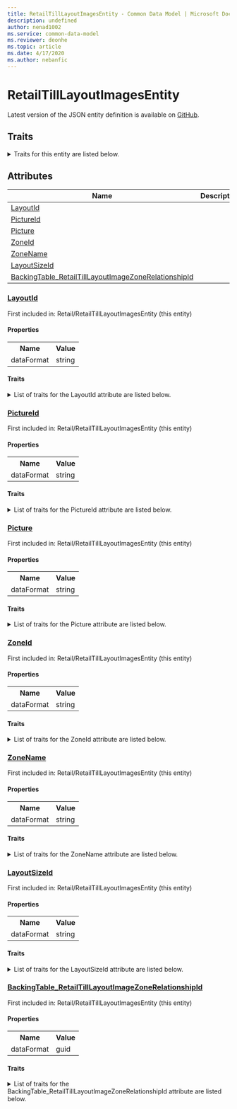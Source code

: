 ```yaml
---
title: RetailTillLayoutImagesEntity - Common Data Model | Microsoft Docs
description: undefined
author: nenad1002
ms.service: common-data-model
ms.reviewer: deonhe
ms.topic: article
ms.date: 4/17/2020
ms.author: nebanfic
---
```


# RetailTillLayoutImagesEntity

  
 Latest version of the JSON entity definition is available on <a href="https://github.com/Microsoft/CDM/tree/master/schemaDocuments/core/erp/Entities/Commerce/Retail/RetailTillLayoutImagesEntity.cdm.json" target="_blank">GitHub</a>.  

## Traits

<details>
<summary>Traits for this entity are listed below.  
</summary>

**is.CDM.entityVersion**  
  <table><tr><th>Parameter</th><th>Value</th><th>Data type</th><th>Explanation</th></tr><tr><td>versionNumber</td><td>"1.0.0"</td><td>string</td><td>semantic version number of the entity</td></tr></table>

**is.application.releaseVersion**  
  <table><tr><th>Parameter</th><th>Value</th><th>Data type</th><th>Explanation</th></tr><tr><td>releaseVersion</td><td>"10.0.13.0"</td><td>string</td><td>semantic version number of the application introducing this entity</td></tr></table>

</details>

## Attributes

|Name|Description|First Included in Instance|
|---|---|---|
|[LayoutId](#LayoutId)||<a href="RetailTillLayoutImagesEntity.md" target="_blank">Retail/RetailTillLayoutImagesEntity</a>|
|[PictureId](#PictureId)||<a href="RetailTillLayoutImagesEntity.md" target="_blank">Retail/RetailTillLayoutImagesEntity</a>|
|[Picture](#Picture)||<a href="RetailTillLayoutImagesEntity.md" target="_blank">Retail/RetailTillLayoutImagesEntity</a>|
|[ZoneId](#ZoneId)||<a href="RetailTillLayoutImagesEntity.md" target="_blank">Retail/RetailTillLayoutImagesEntity</a>|
|[ZoneName](#ZoneName)||<a href="RetailTillLayoutImagesEntity.md" target="_blank">Retail/RetailTillLayoutImagesEntity</a>|
|[LayoutSizeId](#LayoutSizeId)||<a href="RetailTillLayoutImagesEntity.md" target="_blank">Retail/RetailTillLayoutImagesEntity</a>|
|[BackingTable_RetailTillLayoutImageZoneRelationshipId](#BackingTable_RetailTillLayoutImageZoneRelationshipId)||<a href="RetailTillLayoutImagesEntity.md" target="_blank">Retail/RetailTillLayoutImagesEntity</a>|

### <a href=#LayoutId name="LayoutId">LayoutId</a>

First included in: Retail/RetailTillLayoutImagesEntity (this entity)  

#### Properties

<table><tr><th>Name</th><th>Value</th></tr><tr><td>dataFormat</td><td>string</td></tr></table>

#### Traits

<details>
<summary>List of traits for the LayoutId attribute are listed below.</summary>

**is.dataFormat.character**  
**is.dataFormat.big**  
**is.dataFormat.array**  
**is.dataFormat.character**  
**is.dataFormat.array**  
</details>

### <a href=#PictureId name="PictureId">PictureId</a>

First included in: Retail/RetailTillLayoutImagesEntity (this entity)  

#### Properties

<table><tr><th>Name</th><th>Value</th></tr><tr><td>dataFormat</td><td>string</td></tr></table>

#### Traits

<details>
<summary>List of traits for the PictureId attribute are listed below.</summary>

**is.dataFormat.character**  
**is.dataFormat.big**  
**is.dataFormat.array**  
**is.dataFormat.character**  
**is.dataFormat.array**  
</details>

### <a href=#Picture name="Picture">Picture</a>

First included in: Retail/RetailTillLayoutImagesEntity (this entity)  

#### Properties

<table><tr><th>Name</th><th>Value</th></tr><tr><td>dataFormat</td><td>string</td></tr></table>

#### Traits

<details>
<summary>List of traits for the Picture attribute are listed below.</summary>

**is.dataFormat.character**  
**is.dataFormat.big**  
**is.dataFormat.array**  
**is.dataFormat.character**  
**is.dataFormat.array**  
</details>

### <a href=#ZoneId name="ZoneId">ZoneId</a>

First included in: Retail/RetailTillLayoutImagesEntity (this entity)  

#### Properties

<table><tr><th>Name</th><th>Value</th></tr><tr><td>dataFormat</td><td>string</td></tr></table>

#### Traits

<details>
<summary>List of traits for the ZoneId attribute are listed below.</summary>

**is.dataFormat.character**  
**is.dataFormat.big**  
**is.dataFormat.array**  
**is.dataFormat.character**  
**is.dataFormat.array**  
</details>

### <a href=#ZoneName name="ZoneName">ZoneName</a>

First included in: Retail/RetailTillLayoutImagesEntity (this entity)  

#### Properties

<table><tr><th>Name</th><th>Value</th></tr><tr><td>dataFormat</td><td>string</td></tr></table>

#### Traits

<details>
<summary>List of traits for the ZoneName attribute are listed below.</summary>

**is.dataFormat.character**  
**is.dataFormat.big**  
**is.dataFormat.array**  
**is.dataFormat.character**  
**is.dataFormat.array**  
</details>

### <a href=#LayoutSizeId name="LayoutSizeId">LayoutSizeId</a>

First included in: Retail/RetailTillLayoutImagesEntity (this entity)  

#### Properties

<table><tr><th>Name</th><th>Value</th></tr><tr><td>dataFormat</td><td>string</td></tr></table>

#### Traits

<details>
<summary>List of traits for the LayoutSizeId attribute are listed below.</summary>

**is.dataFormat.character**  
**is.dataFormat.big**  
**is.dataFormat.array**  
**is.dataFormat.character**  
**is.dataFormat.array**  
</details>

### <a href=#BackingTable_RetailTillLayoutImageZoneRelationshipId name="BackingTable_RetailTillLayoutImageZoneRelationshipId">BackingTable_RetailTillLayoutImageZoneRelationshipId</a>

First included in: Retail/RetailTillLayoutImagesEntity (this entity)  

#### Properties

<table><tr><th>Name</th><th>Value</th></tr><tr><td>dataFormat</td><td>guid</td></tr></table>

#### Traits

<details>
<summary>List of traits for the BackingTable_RetailTillLayoutImageZoneRelationshipId attribute are listed below.</summary>

**is.dataFormat.character**  
**is.dataFormat.big**  
**is.dataFormat.array**  
**is.dataFormat.guid**  
**means.identity.entityId**  
**is.linkedEntity.identifier**  
Marks the attribute(s) that hold foreign key references to a linked (used as an attribute) entity. This attribute is added to the resolved entity to enumerate the referenced entities.  <table><tr><th>Parameter</th><th>Value</th><th>Data type</th><th>Explanation</th></tr><tr><td>entityReferences</td><td><table><tr><th>entityReference</th><th>attributeReference</th></tr><tr><td><a href="../../../Tables/Commerce/Retail/Miscellaneous/RetailTillLayoutImageZone.md" target="_blank">/core/erp/Tables/Commerce/Retail/Miscellaneous/RetailTillLayoutImageZone.cdm.json/RetailTillLayoutImageZone</a></td><td><a href="../../../Tables/Commerce/Retail/Miscellaneous/RetailTillLayoutImageZone.md#RecId" target="_blank">RecId</a></td></tr></table></td><td>entity</td><td>a reference to the constant entity holding the list of entity references</td></tr></table>

**is.dataFormat.guid**  
**is.dataFormat.character**  
**is.dataFormat.array**  
</details>
